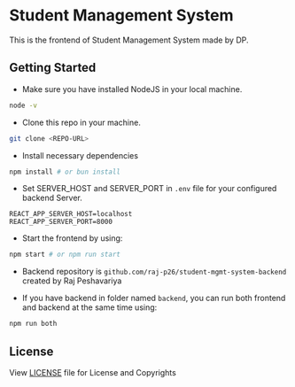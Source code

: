 # Student Management System

This is the frontend of Student Management System made by DP.

## Getting Started

- Make sure you have installed NodeJS in your local machine.

```sh
node -v
```

- Clone this repo in your machine.

```sh
git clone <REPO-URL>
```

- Install necessary dependencies

```sh
npm install # or bun install
```

- Set SERVER_HOST and SERVER_PORT in `.env` file for your configured backend Server.

```plaintext
REACT_APP_SERVER_HOST=localhost
REACT_APP_SERVER_PORT=8000
```

- Start the frontend by using:

```sh
npm start # or npm run start
```
- Backend repository is ``` github.com/raj-p26/student-mgmt-system-backend ```  created by Raj Peshavariya
  
- If you have backend in folder named `backend`, you can run both frontend and backend at the same time using:

```sh
npm run both
```

## License

View [LICENSE](LICENSE) file for License and Copyrights
